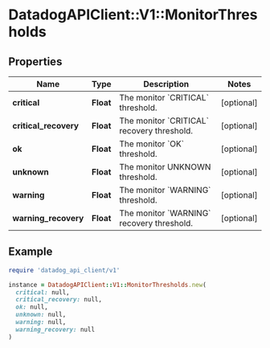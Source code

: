 # DatadogAPIClient::V1::MonitorThresholds

## Properties

| Name                  | Type      | Description                                          | Notes      |
| --------------------- | --------- | ---------------------------------------------------- | ---------- |
| **critical**          | **Float** | The monitor &#x60;CRITICAL&#x60; threshold.          | [optional] |
| **critical_recovery** | **Float** | The monitor &#x60;CRITICAL&#x60; recovery threshold. | [optional] |
| **ok**                | **Float** | The monitor &#x60;OK&#x60; threshold.                | [optional] |
| **unknown**           | **Float** | The monitor UNKNOWN threshold.                       | [optional] |
| **warning**           | **Float** | The monitor &#x60;WARNING&#x60; threshold.           | [optional] |
| **warning_recovery**  | **Float** | The monitor &#x60;WARNING&#x60; recovery threshold.  | [optional] |

## Example

```ruby
require 'datadog_api_client/v1'

instance = DatadogAPIClient::V1::MonitorThresholds.new(
  critical: null,
  critical_recovery: null,
  ok: null,
  unknown: null,
  warning: null,
  warning_recovery: null
)
```
